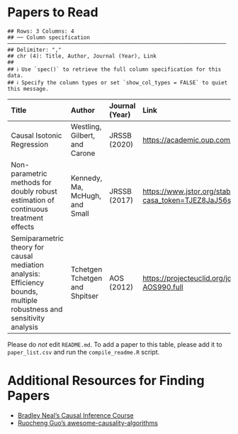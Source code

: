 # Papers to Read

    ## Rows: 3 Columns: 4
    ## ── Column specification ─────────────────────────────────────────────────────────────────────
    ## Delimiter: ","
    ## chr (4): Title, Author, Journal (Year), Link
    ## 
    ## ℹ Use `spec()` to retrieve the full column specification for this data.
    ## ℹ Specify the column types or set `show_col_types = FALSE` to quiet this message.

<table>
<colgroup>
<col style="width: 33%" />
<col style="width: 8%" />
<col style="width: 4%" />
<col style="width: 53%" />
</colgroup>
<thead>
<tr class="header">
<th style="text-align: left;">Title</th>
<th style="text-align: left;">Author</th>
<th style="text-align: left;">Journal (Year)</th>
<th style="text-align: left;">Link</th>
</tr>
</thead>
<tbody>
<tr class="odd">
<td style="text-align: left;">Causal Isotonic Regression</td>
<td style="text-align: left;">Westling, Gilbert, and Carone</td>
<td style="text-align: left;">JRSSB (2020)</td>
<td style="text-align: left;"><a
href="https://academic.oup.com/jrsssb/article/82/3/719/7056122"
class="uri">https://academic.oup.com/jrsssb/article/82/3/719/7056122</a></td>
</tr>
<tr class="even">
<td style="text-align: left;">Non-parametric methods for doubly robust
estimation of continuous treatment effects</td>
<td style="text-align: left;">Kennedy, Ma, McHugh, and Small</td>
<td style="text-align: left;">JRSSB (2017)</td>
<td style="text-align: left;"><a
href="https://www.jstor.org/stable/pdf/26773159.pdf?casa_token=TJEZ8JaJ56sAAAAA:tx8Ky11AqjTbUlbw7CDtUrAw6xzv6AfH4djH3dfWcoRCkDZaQVPbk08ZMrLzAYqwg3BWOSDaavH3poN6Vhn9j9tzID3BWJDkqCN9YVqgSRf9AwJrCxc"
class="uri">https://www.jstor.org/stable/pdf/26773159.pdf?casa_token=TJEZ8JaJ56sAAAAA:tx8Ky11AqjTbUlbw7CDtUrAw6xzv6AfH4djH3dfWcoRCkDZaQVPbk08ZMrLzAYqwg3BWOSDaavH3poN6Vhn9j9tzID3BWJDkqCN9YVqgSRf9AwJrCxc</a></td>
</tr>
<tr class="odd">
<td style="text-align: left;">Semiparametric theory for causal mediation
analysis: Efficiency bounds, multiple robustness and sensitivity
analysis</td>
<td style="text-align: left;">Tchetgen Tchetgen and Shpitser</td>
<td style="text-align: left;">AOS (2012)</td>
<td style="text-align: left;"><a
href="https://projecteuclid.org/journals/annals-of-statistics/volume-40/issue-3/Semiparametric-theory-for-causal-mediation-analysis--Efficiency-bounds-multiple/10.1214/12-AOS990.full"
class="uri">https://projecteuclid.org/journals/annals-of-statistics/volume-40/issue-3/Semiparametric-theory-for-causal-mediation-analysis--Efficiency-bounds-multiple/10.1214/12-AOS990.full</a></td>
</tr>
</tbody>
</table>

Please do *not* edit `README.md`. To add a paper to this table, please
add it to `paper_list.csv` and run the `compile_readme.R` script.

# Additional Resources for Finding Papers

-   [Bradley Neal’s Causal Inference
    Course](https://www.bradyneal.com/causal-inference-course)
-   [Ruocheng Guo’s
    awesome-causality-algorithms](https://github.com/rguo12/awesome-causality-algorithms)
